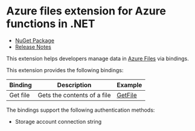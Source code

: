 # Azure files extension for Azure functions in .NET

- [NuGet Package](https://www.nuget.org/packages/AzureFunctions.Extension.AzureFiles)
- [Release Notes](https://github.com/laveeshb/azure-function-extensions-net/releases)

This extension helps developers manage data in [Azure Files](https://azure.microsoft.com/en-us/services/storage/files/) via bindings.

This extension provides the following bindings:

| Binding   | Description | Example |
|------------|------------------|-|
| Get file         | Gets the contents of a file | [GetFile](samples/Extension.AzureFiles.Sample.v2/GetFile.cs) |

The bindings support the following authentication methods:
* Storage account connection string
